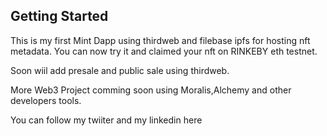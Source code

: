 ## Getting Started

This is my first Mint Dapp using thirdweb and filebase ipfs for hosting nft metadata. 
You can now try it and claimed your nft on RINKEBY eth testnet.


Soon wiil add presale and public sale using thirdweb.


More Web3 Project comming soon using Moralis,Alchemy and other developers tools.



You can follow my twiiter and my linkedin here 
